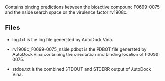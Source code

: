 Contains binding predictions between the bioactive compound F0699-0075 and the nside search space on the virulence factor rv1908c.

## Files

- log.txt is the log file generated by AutoDock Vina.

- rv1908c_F0699-0075_nside.pdbqt is the PDBQT file generated by AutoDock Vina containing the orientation and binding location of F0699-0075.

- stdoe.txt is the combined STDOUT and STDERR output of AutoDock Vina.

